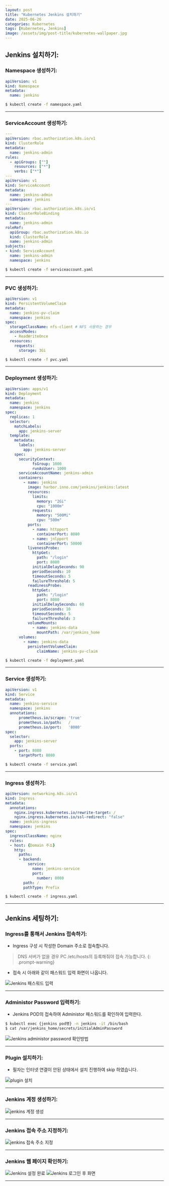 ```yaml
---
layout: post
title: "Kubernetes Jenkins 설치하기"
date: 2025-06-26
categories: Kubernetes 
tags: [Kubernetes, Jenkins]
image: /assets/img/post-title/kubernetes-wallpaper.jpg
---
```


## Jenkins 설치하기:
### Namespace 생성하기:

```yaml
apiVersion: v1
kind: Namespace
metadata:
  name: jenkins
```

```bash
$ kubectl create -f namespace.yaml
```

* * *

### ServiceAccount 생성하기:

```yaml
---
apiVersion: rbac.authorization.k8s.io/v1
kind: ClusterRole
metadata:
  name: jenkins-admin
rules:
  - apiGroups: [""]
    resources: ["*"]
    verbs: ["*"]
---
apiVersion: v1
kind: ServiceAccount
metadata:
  name: jenkins-admin
  namespace: jenkins
---
apiVersion: rbac.authorization.k8s.io/v1
kind: ClusterRoleBinding
metadata:
  name: jenkins-admin
roleRef:
  apiGroup: rbac.authorization.k8s.io
  kind: ClusterRole
  name: jenkins-admin
subjects:
- kind: ServiceAccount
  name: jenkins-admin
  namespace: jenkins
```

```bash
$ kubectl create -f serviceaccount.yaml
```

* * *

### PVC 생성하기:

```yaml
apiVersion: v1
kind: PersistentVolumeClaim
metadata:
  name: jenkins-pv-claim
  namespace: jenkins
spec:
  storageClassName: nfs-client # NFS 사용하는 경우
  accessModes:
    - ReadWriteOnce
  resources:
    requests:
      storage: 3Gi
```

```bash
$ kubectl create -f pvc.yaml
```

* * *

### Deployment 생성하기:

```yaml
apiVersion: apps/v1
kind: Deployment
metadata:
  name: jenkins
  namespace: jenkins
spec:
  replicas: 1
  selector:
    matchLabels:
      app: jenkins-server
  template:
    metadata:
      labels:
        app: jenkins-server
    spec:
      securityContext:
            fsGroup: 1000
            runAsUser: 1000
      serviceAccountName: jenkins-admin
      containers:
        - name: jenkins
          image: harbor.inno.com/jenkins/jenkins:latest
          resources:
            limits:
              memory: "2Gi"
              cpu: "1000m"
            requests:
              memory: "500Mi"
              cpu: "500m"
          ports:
            - name: httpport
              containerPort: 8080
            - name: jnlpport
              containerPort: 50000
          livenessProbe:
            httpGet:
              path: "/login"
              port: 8080
            initialDelaySeconds: 90
            periodSeconds: 10
            timeoutSeconds: 5
            failureThreshold: 5
          readinessProbe:
            httpGet:
              path: "/login"
              port: 8080
            initialDelaySeconds: 60
            periodSeconds: 10
            timeoutSeconds: 5
            failureThreshold: 3
          volumeMounts:
            - name: jenkins-data
              mountPath: /var/jenkins_home
      volumes:
        - name: jenkins-data
          persistentVolumeClaim:
              claimName: jenkins-pv-claim
```

```bash
$ kubectl create -f deployment.yaml
```

* * *

### Service 생성하기:

```yaml
apiVersion: v1
kind: Service
metadata:
  name: jenkins-service
  namespace: jenkins
  annotations:
      prometheus.io/scrape: 'true'
      prometheus.io/path:   /
      prometheus.io/port:   '8080'
spec:
  selector:
    app: jenkins-server
  ports:
    - port: 8080
      targetPort: 8080
```

```bash
$ kubectl create -f service.yaml
```

* * *

### Ingress 생성하기:

```yaml
apiVersion: networking.k8s.io/v1
kind: Ingress
metadata:
  annotations:
    nginx.ingress.kubernetes.io/rewrite-target: /
    nginx.ingress.kubernetes.io/ssl-redirect: "false"
  name: jenkins-ingress
  namespace: jenkins
spec:
  ingressClassName: nginx
  rules:
  - host: {Domain 주소}
    http:
      paths:
      - backend:
          service:
            name: jenkins-service
            port:
              number: 8080
        path: /
        pathType: Prefix
```

```bash
$ kubectl create -f ingress.yaml
```

* * *

## Jenkins 세팅하기:
### Ingress를 통해서 Jenkins 접속하기:
- Ingress 구성 시 작성한 Domain 주소로 접속합니다.

> DNS 서버가 없을 경우 PC /etc/hosts의 등록해줘야 접속 가능합니다.
{: .prompt-warning}

- 접속 시 아래와 같이 패스워드 입력 화면이 나옵니다.

![Jenkins 패스워드 입력](/assets/img/post/kubernetes/Jenkins%20패스워드%20입력.png)

* * *

### Administor Password 입력하기:

- Jenkins POD의 접속하여 Administor 패스워드를 확인하여 입력한다.

```bash
$ kubectl exec {jenkins pod명} -n jenkins -it /bin/bash
$ cat /var/jenkins_home/secrets/initialAdminPassword
```

![Jenkins administor password 확인방법](/assets/img/post/kubernetes/Jenkins%20administor%20password%20확인방법.png)

* * *

### Plugin 설치하기:

- 필자는 인터넷 연결이 안된 상태에서 설치 진행하여 skip 하였습니다.

![plugin 설치](/assets/img/post/kubernetes/plugin%20설치.png)

* * *

### Jenkins 계정 생성하기:

![jenkins 계정 생성](/assets/img/post/kubernetes/jenkins%20계정%20생성.png)

* * *

### Jenkins 접속 주소 지정하기:

![jenkins 접속 주소 지정](/assets/img/post/kubernetes/jenkins%20접속%20주소%20지정.png)

* * *

### Jenkins 웹 페이지 확인하기:

![Jenkins 설정 완료](/assets/img/post/kubernetes/Jenkins%20설정%20완료.png)
![Jenkins 로그인 후 화면](/assets/img/post/kubernetes/Jenkins%20로그인%20후%20화면.png)

* * *
